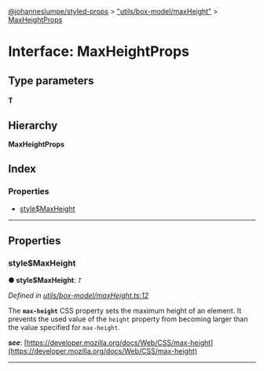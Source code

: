 [@johanneslumpe/styled-props](../README.md) > ["utils/box-model/maxHeight"](../modules/_utils_box_model_maxheight_.md) > [MaxHeightProps](../interfaces/_utils_box_model_maxheight_.maxheightprops.md)

# Interface: MaxHeightProps

## Type parameters
#### T 
## Hierarchy

**MaxHeightProps**

## Index

### Properties

* [style$MaxHeight](_utils_box_model_maxheight_.maxheightprops.md#style_maxheight)

---

## Properties

<a id="style_maxheight"></a>

###  style$MaxHeight

**● style$MaxHeight**: *`T`*

*Defined in [utils/box-model/maxHeight.ts:12](https://github.com/johanneslumpe/styled-props/blob/8e709f1/src/utils/box-model/maxHeight.ts#L12)*

The **`max-height`** CSS property sets the maximum height of an element. It prevents the used value of the `height` property from becoming larger than the value specified for `max-height`.

*__see__*: [https://developer.mozilla.org/docs/Web/CSS/max-height](https://developer.mozilla.org/docs/Web/CSS/max-height)

___


